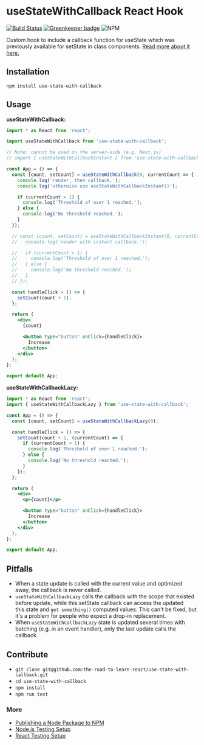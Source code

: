 # useStateWithCallback React Hook

[![Build Status](https://travis-ci.org/the-road-to-learn-react/use-state-with-callback.svg?branch=master)](https://travis-ci.org/the-road-to-learn-react/use-state-with-callback) [![Greenkeeper badge](https://badges.greenkeeper.io/the-road-to-learn-react/use-state-with-callback.svg)](https://greenkeeper.io/) ![NPM](https://img.shields.io/npm/l/use-state-with-callback.svg)

Custom hook to include a callback function for useState which was previously available for setState in class components. [Read more about it here.](https://www.robinwieruch.de/react-usestate-callback/)

## Installation

`npm install use-state-with-callback`

## Usage

**useStateWithCallback:**

```jsx
import * as React from 'react';

import useStateWithCallback from 'use-state-with-callback';

// Note: cannot be used on the server-side (e.g. Next.js)
// import { useStateWithCallbackInstant } from 'use-state-with-callback';

const App = () => {
  const [count, setCount] = useStateWithCallback(0, currentCount => {
    console.log('render, then callback.');
    console.log('otherwise use useStateWithCallbackInstant()');

    if (currentCount > 1) {
      console.log('Threshold of over 1 reached.');
    } else {
      console.log('No threshold reached.');
    }
  });

  // const [count, setCount] = useStateWithCallbackInstant(0, currentCount => {
  //   console.log('render with instant callback.');

  //   if (currentCount > 1) {
  //     console.log('Threshold of over 1 reached.');
  //   } else {
  //     console.log('No threshold reached.');
  //   }
  // });

  const handleClick = () => {
    setCount(count + 1);
  };

  return (
    <div>
      {count}

      <button type="button" onClick={handleClick}>
        Increase
      </button>
    </div>
  );
};

export default App;
```

**useStateWithCallbackLazy:**

```jsx
import * as React from 'react';
import { useStateWithCallbackLazy } from 'use-state-with-callback';

const App = () => {
  const [count, setCount] = useStateWithCallbackLazy(0);

  const handleClick = () => {
    setCount(count + 1, (currentCount) => {
      if (currentCount > 1) {
        console.log('Threshold of over 1 reached.');
      } else {
        console.log('No threshold reached.');
      }
    });
  };

  return (
    <div>
      <p>{count}</p>

      <button type="button" onClick={handleClick}>
        Increase
      </button>
    </div>
  );
};

export default App;
```

## Pitfalls

* When a state update is called with the current value and optimized away, the callback is never called.
* `useStateWithCallbackLazy` calls the callback with the scope that existed before update, while this.setState callback can access the updated this.state and `get something()` computed values. This can't be fixed, but it's a problem for people who expect a drop-in replacement.
* When `useStateWithCallbackLazy` state is updated several times with batching (e.g. in an event handler), only the last update calls the callback.

## Contribute

- `git clone git@github.com:the-road-to-learn-react/use-state-with-callback.git`
- `cd use-state-with-callback`
- `npm install`
- `npm run test`

### More

- [Publishing a Node Package to NPM](https://www.robinwieruch.de/publish-npm-package-node/)
- [Node.js Testing Setup](https://www.robinwieruch.de/node-js-testing-mocha-chai/)
- [React Testing Setup](https://www.robinwieruch.de/react-testing-tutorial/)
